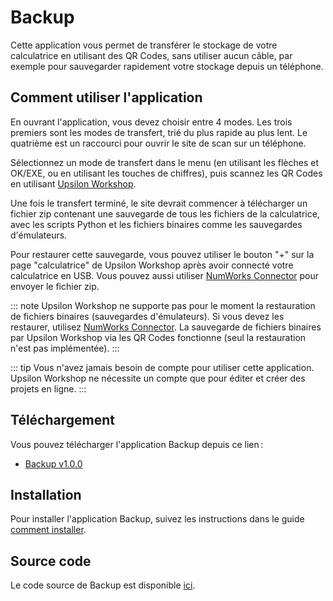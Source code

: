 # Backup

Cette application vous permet de transférer le stockage de votre calculatrice
en utilisant des QR Codes, sans utiliser aucun câble, par exemple pour
sauvegarder rapidement votre stockage depuis un téléphone.

## Comment utiliser l'application

En ouvrant l'application, vous devez choisir entre 4 modes. Les trois premiers
sont les modes de transfert, trié du plus rapide au plus lent. Le quatrième est
un raccourci pour ouvrir le site de scan sur un téléphone.

Sélectionnez un mode de transfert dans le menu (en utilisant les flèches et
OK/EXE, ou en utilisant les touches de chiffres), puis scannez les QR Codes en
utilisant
[Upsilon Workshop](https://yaya-cout.github.io/Upsilon-Workshop/calculator?qr=1).

Une fois le transfert terminé, le site devrait commencer à télécharger un
fichier zip contenant une sauvegarde de tous les fichiers de la calculatrice,
avec les scripts Python et les fichiers binaires comme les sauvegardes
d'émulateurs.

Pour restaurer cette sauvegarde, vous pouvez utiliser le bouton "+" sur la page
"calculatrice" de Upsilon Workshop après avoir connecté votre calculatrice en
USB. Vous pouvez aussi utiliser [NumWorks Connector] pour envoyer le fichier
zip.

::: note
Upsilon Workshop ne supporte pas pour le moment la restauration de fichiers
binaires (sauvegardes d'émulateurs). Si vous devez les restaurer, utilisez
[NumWorks Connector]. La sauvegarde de fichiers binaires par Upsilon Workshop
via les QR Codes fonctionne (seul la restauration n'est pas implémentée).
:::

::: tip
Vous n'avez jamais besoin de compte pour utiliser cette application. Upsilon
Workshop ne nécessite un compte que pour éditer et créer des projets en ligne.
:::

## Téléchargement

Vous pouvez télécharger l'application Backup depuis ce lien :

- [Backup v1.0.0](https://yaya-cout.github.io/Nwagyu/assets/apps/backup-1.0.0.nwa)

## Installation

Pour installer l'application Backup, suivez les instructions dans le guide
[comment installer](../help/how-to-install.md).

## Source code

Le code source de Backup est disponible
[ici](https://codeberg.org/Yaya-Cout/Backup).

[NumWorks Connector]: https://yaya-cout.github.io/Numworks-connector/#/
